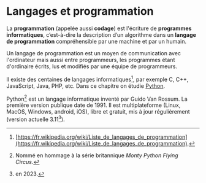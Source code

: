 
# Langages et programmation

La **programmation** (appelée aussi **codage**) est l'écriture de **programmes informatiques**, c’est-à-dire la description d’un algorithme dans un **langage de programmation** compréhensible par une machine et par un humain.

Un langage de programmation est un moyen de communication avec l'ordinateur mais aussi entre programmeurs, les programmes étant d'ordinaire écrits, lus et modifiés par une équipe de programmeurs.

Il existe des centaines de langages informatiques[^1], par exemple C, C++, JavaScript, Java, PHP, etc. Dans ce chapitre on étudie [Python](https://python.org).

Python[^2] est un langage informatique inventé par Guido Van Rossum. La première version publique date de 1991. Il est multiplateforme (Linux, MacOS, Windows, android, iOS), libre et gratuit, mis à jour régulièrement (version actuelle 3.11[^3]).

[^1]: [https://fr.wikipedia.org/wiki/Liste_de_langages_de_programmation](https://fr.wikipedia.org/wiki/Liste_de_langages_de_programmation).
[^2]: Nommé en hommage à la série britannique *Monty Python Flying Circus*.
[^3]: en 2023.
